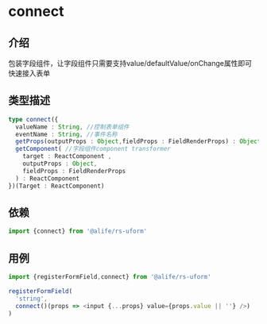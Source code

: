 # connect

## 介绍

包装字段组件，让字段组件只需要支持value/defaultValue/onChange属性即可快速接入表单

## 类型描述

```typescript
type connect({
  valueName : String, //控制表单组件
  eventName : String, //事件名称
  getProps(outputProps : Object,fieldProps : FieldRenderProps) : Object //字段组件props transformer
  getComponent( //字段组件component transformer
    target : ReactComponent , 
    outputProps : Object,
    fieldProps : FieldRenderProps
  ) : ReactComponent
})(Target : ReactComponent)
```

## 依赖

```javascript
import {connect} from '@alife/rs-uform'
```

## 用例

```javascript
import {registerFormField,connect} from '@alife/rs-uform'

registerFormField(
  'string',
  connect()(props => <input {...props} value={props.value || ''} />)
)
```

